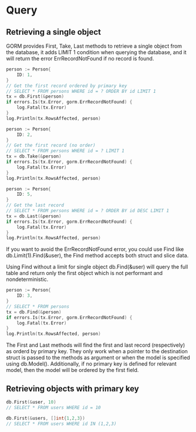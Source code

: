 # Query

## Retrieving a single object

GORM provides First, Take, Last methods to retrieve a single object from the database, it adds LIMIT 1 condition when querying the database, and it will return the error ErrRecordNotFound if no record is found.

```go
person := Person{
    ID: 1,
}
// Get the first record ordered by primary key
// SELECT * FROM persons WHERE id = ? ORDER BY id LIMIT 1
tx = db.First(&person)
if errors.Is(tx.Error, gorm.ErrRecordNotFound) {
    log.Fatal(tx.Error)
}
log.Println(tx.RowsAffected, person)
```

```go
person := Person{
    ID: 2,
}
// Get the first record (no order)
// SELECT * FROM persons WHERE id = ? LIMIT 1
tx = db.Take(&person)
if errors.Is(tx.Error, gorm.ErrRecordNotFound) {
    log.Fatal(tx.Error)
}
log.Println(tx.RowsAffected, person)
```

```go
person := Person{
    ID: 5,
}
// Get the last record
// SELECT * FROM persons WHERE id = ? ORDER BY id DESC LIMIT 1
tx = db.Last(&person)
if errors.Is(tx.Error, gorm.ErrRecordNotFound) {
    log.Fatal(tx.Error)
}
log.Println(tx.RowsAffected, person)
```

If you want to avoid the ErrRecordNotFound error, you could use Find like db.Limit(1).Find(&user), the Find method accepts both struct and slice data.

Using Find without a limit for single object db.Find(&user) will query the full table and return only the first object which is not performant and nondeterministic.

```go
person := Person{
    ID: 3,
}
// SELECT * FROM persons
tx = db.Find(&person)
if errors.Is(tx.Error, gorm.ErrRecordNotFound) {
    log.Fatal(tx.Error)
}
log.Println(tx.RowsAffected, person)
```

The First and Last methods will find the first and last record (respectively) as orderd by primary key. They only work when a pointer to the destination struct is passed to the methods as argument or when the model is specified using db.Model(). Additionally, if no primary key is defined for relevant model, then the model will be ordered by the first field.

## Retrieving objects with primary key

```go
db.First(&user, 10)
// SELECT * FROM users WHERE id = 10

db.First(&users, []int{1,2,3})
// SELECT * FROM users WHERE id IN (1,2,3)
```
